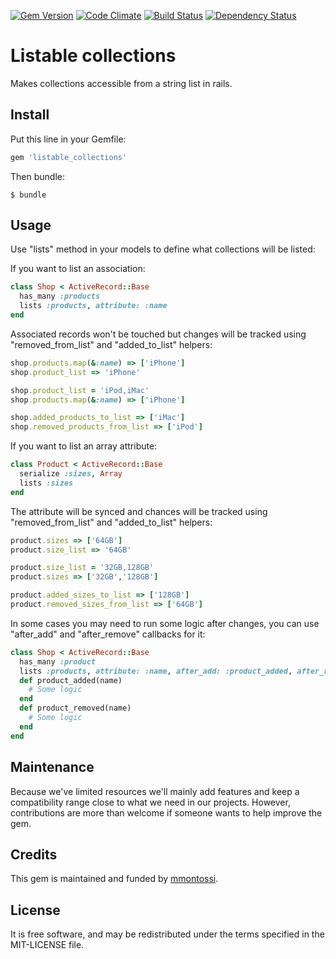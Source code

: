 [![Gem Version](https://badge.fury.io/rb/listable_collections.svg)](http://badge.fury.io/rb/listable_collections)
[![Code Climate](https://codeclimate.com/github/mmontossi/listable_collections/badges/gpa.svg)](https://codeclimate.com/github/mmontossi/listable_collections)
[![Build Status](https://travis-ci.org/mmontossi/listable_collections.svg)](https://travis-ci.org/mmontossi/listable_collections)
[![Dependency Status](https://gemnasium.com/mmontossi/listable_collections.svg)](https://gemnasium.com/mmontossi/listable_collections)

# Listable collections

Makes collections accessible from a string list in rails.

## Install

Put this line in your Gemfile:
```ruby
gem 'listable_collections'
```

Then bundle:
```
$ bundle
```

## Usage

Use "lists" method in your models to define what collections will be listed:

If you want to list an association:
```ruby
class Shop < ActiveRecord::Base
  has_many :products
  lists :products, attribute: :name
end
```

Associated records won't be touched but changes will be tracked using "removed_from_list" and "added_to_list" helpers:
```ruby
shop.products.map(&:name) => ['iPhone']
shop.product_list => 'iPhone'

shop.product_list = 'iPod,iMac'
shop.products.map(&:name) => ['iPhone']

shop.added_products_to_list => ['iMac']
shop.removed_products_from_list => ['iPod']
```

If you want to list an array attribute:
```ruby
class Product < ActiveRecord::Base
  serialize :sizes, Array
  lists :sizes
end
```

The attribute will be synced and chances will be tracked using "removed_from_list" and "added_to_list" helpers:
```ruby
product.sizes => ['64GB']
product.size_list => '64GB'

product.size_list = '32GB,128GB'
product.sizes => ['32GB','128GB']

product.added_sizes_to_list => ['128GB']
product.removed_sizes_from_list => ['64GB']
```

In some cases you may need to run some logic after changes, you can use "after_add" and "after_remove" callbacks for it:
```ruby
class Shop < ActiveRecord::Base
  has_many :product
  lists :products, attribute: :name, after_add: :product_added, after_remove: :product_removed
  def product_added(name)
    # Some logic
  end
  def product_removed(name)
    # Some logic
  end
end
```

## Maintenance

Because we've limited resources we'll mainly add features and keep a compatibility range close to what we need in our projects. However, contributions are more than welcome if someone wants to help improve the gem.

## Credits

This gem is maintained and funded by [mmontossi](https://github.com/mmontossi).

## License

It is free software, and may be redistributed under the terms specified in the MIT-LICENSE file.
